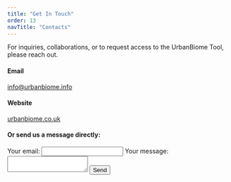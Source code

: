 ```yaml
---
title: "Get In Touch"
order: 13
navTitle: "Contacts"
---
```

For inquiries, collaborations, or to request access to the UrbanBiome Tool, please reach out.

#### Email
[info@urbanbiome.info](mailto:info@urbanbiome.co.uk)

#### Website
[urbanbiome.co.uk](http://urbanbiome.co.uk)

<div class="contact-form-container">
  <h4>Or send us a message directly:</h4>
  <form action="https://formspree.io/f/xldnljgb" method="POST">
    <label>
      Your email:
      <input type="email" name="email">
    </label>
    <label>
      Your message:
      <textarea name="message"></textarea>
    </label>
    <button type="submit" class="btn">Send</button>
  </form>
</div>